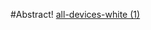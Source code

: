 #Abstract!
[all-devices-white (1)](https://github.com/varadtote/Abstract/assets/82160892/fc8c4832-3763-4271-961a-066b9f25e2c4)
